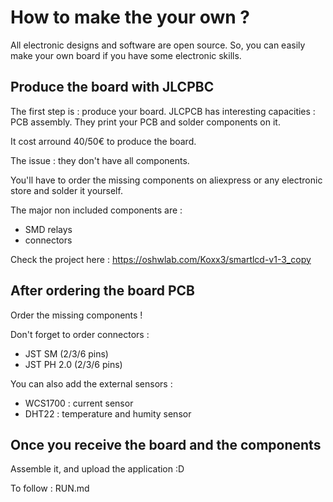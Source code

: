 # How to make the your own ?

All electronic designs and software are open source. So, you can easily make your own board if you have some electronic skills.

## Produce the board with JLCPBC

The first step is : produce your board.
JLCPCB has interesting capacities : PCB assembly.
They print your PCB and solder components on it.

It cost arround 40/50€ to produce the board.

The issue : they don't have all components.

You'll have to order the missing components on aliexpress or any electronic store and solder it yourself.

The major non included components are :
- SMD relays
- connectors

Check the project here : https://oshwlab.com/Koxx3/smartlcd-v1-3_copy

## After ordering the board PCB

Order the missing components !

Don't forget to order connectors :
- JST SM (2/3/6 pins)
- JST PH 2.0 (2/3/6 pins)

You can also add the external sensors :
- WCS1700 : current sensor
- DHT22 : temperature and humity sensor

## Once you receive the board and the components 

Assemble it, and upload the application :D

To follow : RUN.md

